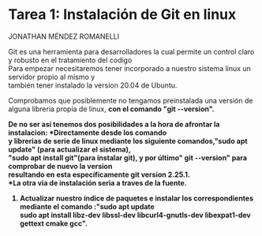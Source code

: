 <h1>Tarea 1: Instalación de Git en linux</h1>
  
  
  JONATHAN MÉNDEZ ROMANELLI
  
  
  
  Git es una herramienta para desarrolladores la cual permite un control claro y robusto en el tratamiento del codigo<br>
  Para empezar necesitaremos tener incorporado a nuestro sistema linux un servidor propio al mismo y<br>
  también tener instalado la version 20.04 de Ubuntu.<br>
  
  Comprobamos que posiblemente no tengamos preinstalada una versión de alguna libreria propia de linux, <b>
  con el comando "git --version".<br>
  
  De no ser así tenemos dos posibilidades a la hora de afrontar la instalacion: *Directamente desde los comando <br>
  y librerias de serie de linux mediante los siguiente comandos,"sudo apt update" (para actualizar el sistema),<br>
  "sudo apt install git"(para instalar git), y por último" git --version" para comprobar de nuevo la version <br>
  resultando en esta específicamente git version 2.25.1.<br>
  *La otra vía de instalación seria a traves de la fuente.<br>
  
  1) Actualizar nuestro índice de paquetes e instalar los correspondientes mediante el comando :"sudo apt update <br>
sudo apt install libz-dev libssl-dev libcurl4-gnutls-dev libexpat1-dev gettext cmake gcc".<br>
  
  
  

  

